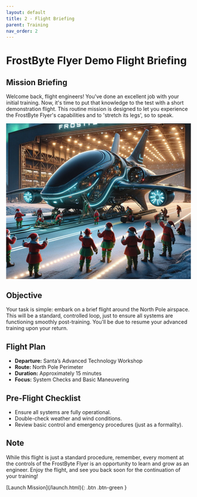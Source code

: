 ```yaml
---
layout: default
title: 2 - Flight Briefing
parent: Training
nav_order: 2
---
```


# FrostByte Flyer Demo Flight Briefing

## Mission Briefing
Welcome back, flight engineers! You've done an excellent job with your initial training. Now, it's time to put that knowledge to the test with a short demonstration flight. This routine mission is designed to let you experience the FrostByte Flyer's capabilities and to 'stretch its legs', so to speak.

![](../../assets/images/fbf.png)

## Objective
Your task is simple: embark on a brief flight around the North Pole airspace. This will be a standard, controlled loop, just to ensure all systems are functioning smoothly post-training. You'll be due to resume your advanced training upon your return.

## Flight Plan
- **Departure:** Santa’s Advanced Technology Workshop
- **Route:** North Pole Perimeter
- **Duration:** Approximately 15 minutes
- **Focus:** System Checks and Basic Maneuvering

## Pre-Flight Checklist
- Ensure all systems are fully operational.
- Double-check weather and wind conditions.
- Review basic control and emergency procedures (just as a formality).

## Note
While this flight is just a standard procedure, remember, every moment at the controls of the FrostByte Flyer is an opportunity to learn and grow as an engineer. Enjoy the flight, and see you back soon for the continuation of your training!

<span class="fs-8">
[Launch Mission](/launch.html){: .btn .btn-green }
</span>

